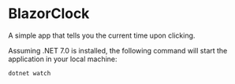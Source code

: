 # BlazorClock
A simple app that tells you the current time upon clicking.

Assuming .NET 7.0 is installed, the following command will start the application in your local machine:

    dotnet watch
